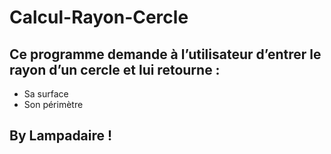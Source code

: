 # Calcul-Rayon-Cercle

## Ce programme demande à l’utilisateur d’entrer le rayon d’un cercle et lui retourne :

- Sa surface
- Son périmètre

## By Lampadaire !
